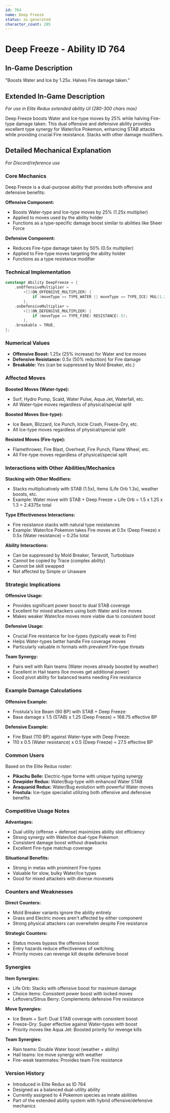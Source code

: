 ```yaml
---
id: 764
name: Deep Freeze
status: ai-generated
character_count: 285
---
```


# Deep Freeze - Ability ID 764

## In-Game Description
"Boosts Water and Ice by 1.25x. Halves Fire damage taken."

## Extended In-Game Description
*For use in Elite Redux extended ability UI (280-300 chars max)*

Deep Freeze boosts Water and Ice-type moves by 25% while halving Fire-type damage taken. This dual offensive and defensive ability provides excellent type synergy for Water/Ice Pokemon, enhancing STAB attacks while providing crucial Fire resistance. Stacks with other damage modifiers.

## Detailed Mechanical Explanation
*For Discord/reference use*

### Core Mechanics
Deep Freeze is a dual-purpose ability that provides both offensive and defensive benefits:

**Offensive Component:**
- Boosts Water-type and Ice-type moves by 25% (1.25x multiplier)
- Applied to moves used by the ability holder
- Functions as a type-specific damage boost similar to abilities like Sheer Force

**Defensive Component:**
- Reduces Fire-type damage taken by 50% (0.5x multiplier)
- Applied to Fire-type moves targeting the ability holder
- Functions as a type resistance modifier

### Technical Implementation
```cpp
constexpr Ability DeepFreeze = {
    .onOffensiveMultiplier =
        +[](ON_OFFENSIVE_MULTIPLIER) {
            if (moveType == TYPE_WATER || moveType == TYPE_ICE) MUL(1.25);
        },
    .onDefensiveMultiplier =
        +[](ON_DEFENSIVE_MULTIPLIER) {
            if (moveType == TYPE_FIRE) RESISTANCE(.5);
        },
    .breakable = TRUE,
};
```

### Numerical Values
- **Offensive Boost:** 1.25x (25% increase) for Water and Ice moves
- **Defensive Resistance:** 0.5x (50% reduction) for Fire damage
- **Breakable:** Yes (can be suppressed by Mold Breaker, etc.)

### Affected Moves
**Boosted Moves (Water-type):**
- Surf, Hydro Pump, Scald, Water Pulse, Aqua Jet, Waterfall, etc.
- All Water-type moves regardless of physical/special split

**Boosted Moves (Ice-type):**
- Ice Beam, Blizzard, Ice Punch, Icicle Crash, Freeze-Dry, etc.
- All Ice-type moves regardless of physical/special split

**Resisted Moves (Fire-type):**
- Flamethrower, Fire Blast, Overheat, Fire Punch, Flame Wheel, etc.
- All Fire-type moves regardless of physical/special split

### Interactions with Other Abilities/Mechanics

**Stacking with Other Modifiers:**
- Stacks multiplicatively with STAB (1.5x), items (Life Orb 1.3x), weather boosts, etc.
- Example: Water move with STAB + Deep Freeze + Life Orb = 1.5 x 1.25 x 1.3 = 2.4375x total

**Type Effectiveness Interactions:**
- Fire resistance stacks with natural type resistances
- Example: Water/Ice Pokemon takes Fire moves at 0.5x (Deep Freeze) x 0.5x (Water resistance) = 0.25x total

**Ability Interactions:**
- Can be suppressed by Mold Breaker, Teravolt, Turboblaze
- Cannot be copied by Trace (complex ability)
- Cannot be skill swapped
- Not affected by Simple or Unaware

### Strategic Implications

**Offensive Usage:**
- Provides significant power boost to dual STAB coverage
- Excellent for mixed attackers using both Water and Ice moves
- Makes weaker Water/Ice moves more viable due to consistent boost

**Defensive Usage:**
- Crucial Fire resistance for Ice-types (typically weak to Fire)
- Helps Water-types better handle Fire coverage moves
- Particularly valuable in formats with prevalent Fire-type threats

**Team Synergy:**
- Pairs well with Rain teams (Water moves already boosted by weather)
- Excellent in Hail teams (Ice moves get additional power)
- Good pivot ability for balanced teams needing Fire resistance

### Example Damage Calculations

**Offensive Example:**
- Frostula's Ice Beam (90 BP) with STAB + Deep Freeze:
- Base damage x 1.5 (STAB) x 1.25 (Deep Freeze) = 168.75 effective BP

**Defensive Example:**
- Fire Blast (110 BP) against Water-type with Deep Freeze:
- 110 x 0.5 (Water resistance) x 0.5 (Deep Freeze) = 27.5 effective BP

### Common Users
Based on the Elite Redux roster:
- **Pikachu Belle:** Electric-type forme with unique typing synergy
- **Dewpider Redux:** Water/Bug-type with enhanced Water STAB
- **Araquanid Redux:** Water/Bug evolution with powerful Water moves
- **Frostula:** Ice-type specialist utilizing both offensive and defensive benefits

### Competitive Usage Notes

**Advantages:**
- Dual utility (offense + defense) maximizes ability slot efficiency
- Strong synergy with Water/Ice dual-type Pokemon
- Consistent damage boost without drawbacks
- Excellent Fire-type matchup coverage

**Situational Benefits:**
- Strong in metas with prominent Fire-types
- Valuable for slow, bulky Water/Ice types
- Good for mixed attackers with diverse movesets

### Counters and Weaknesses

**Direct Counters:**
- Mold Breaker variants ignore the ability entirely
- Grass and Electric moves aren't affected by either component
- Strong physical attackers can overwhelm despite Fire resistance

**Strategic Counters:**
- Status moves bypass the offensive boost
- Entry hazards reduce effectiveness of switching
- Priority moves can revenge kill despite defensive boost

### Synergies

**Item Synergies:**
- Life Orb: Stacks with offensive boost for maximum damage
- Choice items: Consistent power boost with locked moves
- Leftovers/Sitrus Berry: Complements defensive Fire resistance

**Move Synergies:**
- Ice Beam + Surf: Dual STAB coverage with consistent boost
- Freeze-Dry: Super effective against Water-types with boost
- Priority moves like Aqua Jet: Boosted priority for revenge kills

**Team Synergies:**
- Rain teams: Double Water boost (weather + ability)
- Hail teams: Ice move synergy with weather
- Fire-weak teammates: Provides team Fire resistance

### Version History
- Introduced in Elite Redux as ID 764
- Designed as a balanced dual-utility ability
- Currently assigned to 4 Pokemon species as innate abilities
- Part of the extended ability system with hybrid offensive/defensive mechanics